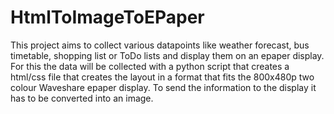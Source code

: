 # HtmlToImageToEPaper

This project aims to collect various datapoints like weather forecast, bus timetable, shopping list or ToDo lists and display them on an epaper display.
For this the data will be collected with a python script that creates a html/css file that creates the layout in a format that fits the 800x480p two colour Waveshare epaper display.
To send the information to the display it has to be converted into an image.
